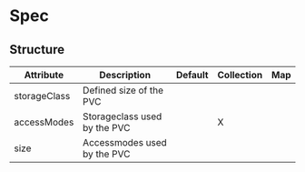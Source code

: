 # Spec 
 

## Structure 
 

| Attribute    | Description                   | Default | Collection | Map  |
| ------------ | ----------------------------- | ------- | ---------- | ---  |
| storageClass | Defined size of the PVC       |         |            |      |
| accessModes  | Storageclass used by the PVC  |         | X          |      |
| size         | Accessmodes used by the PVC   |         |            |      |